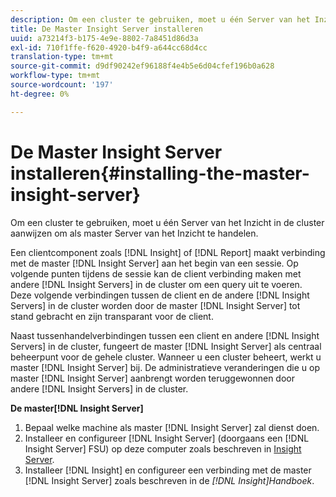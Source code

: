 ```yaml
---
description: Om een cluster te gebruiken, moet u één Server van het Inzicht in de cluster aanwijzen om als master Server van het Inzicht te handelen.
title: De Master Insight Server installeren
uuid: a73214f3-b175-4e9e-8802-7a8451d86d3a
exl-id: 710f1ffe-f620-4920-b4f9-a644cc68d4cc
translation-type: tm+mt
source-git-commit: d9df90242ef96188f4e4b5e6d04cfef196b0a628
workflow-type: tm+mt
source-wordcount: '197'
ht-degree: 0%

---
```


# De Master Insight Server installeren{#installing-the-master-insight-server}

Om een cluster te gebruiken, moet u één Server van het Inzicht in de cluster aanwijzen om als master Server van het Inzicht te handelen.

Een clientcomponent zoals [!DNL Insight] of [!DNL Report] maakt verbinding met de master [!DNL Insight Server] aan het begin van een sessie. Op volgende punten tijdens de sessie kan de client verbinding maken met andere [!DNL Insight Servers] in de cluster om een query uit te voeren. Deze volgende verbindingen tussen de client en de andere [!DNL Insight Servers] in de cluster worden door de master [!DNL Insight Server] tot stand gebracht en zijn transparant voor de client.

Naast tussenhandelverbindingen tussen een client en andere [!DNL Insight Servers] in de cluster, fungeert de master [!DNL Insight Server] als centraal beheerpunt voor de gehele cluster. Wanneer u een cluster beheert, werkt u master [!DNL Insight Server] bij. De administratieve veranderingen die u op master [!DNL Insight Server] aanbrengt worden teruggewonnen door andere [!DNL Insight Servers] in de cluster.

**De master[!DNL Insight Server]**

1. Bepaal welke machine als master [!DNL Insight Server] zal dienst doen.
1. Installeer en configureer [!DNL Insight Server] (doorgaans een [!DNL Insight Server] FSU) op deze computer zoals beschreven in [Insight Server](../../../../../../home/c-inst-svr/c-msr-server/c-msr-server.md).
1. Installeer [!DNL Insight] en configureer een verbinding met de master [!DNL Insight Server] zoals beschreven in de *[!DNL Insight]Handboek*.
